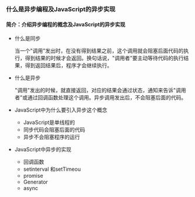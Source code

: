 ### 什么是异步编程及JavaScript的异步实现

#### 简介：介绍异步编程的概念及JavaScript的异步实现

- 什么是同步

  当一个"调用"发出时，在没有得到结果之前，这个调用就会阻塞后面代码的执行，得到结果的时候才会返回。换句话说，"调用者"要主动等待代码的执行结果，得到返回结果后，程序才会继续执行。

- 什么是异步

  "调用"发出的时候，就直接返回，对应的结果会通过状态，通知来告诉"调用者"或通过回调函数处理这个调用。异步调用发出后，不会阻塞后面的代码。

- JavaScript中为什么要引入异步这个概念

  - JavaScript是单线程的
  - 同步代码会阻塞后面的代码
  - 异步不会阻塞程序的运行

- JavaScript中异步的实现

  - 回调函数
  - setinterval 和setTimeou
  - promise
  - Generator
  - async